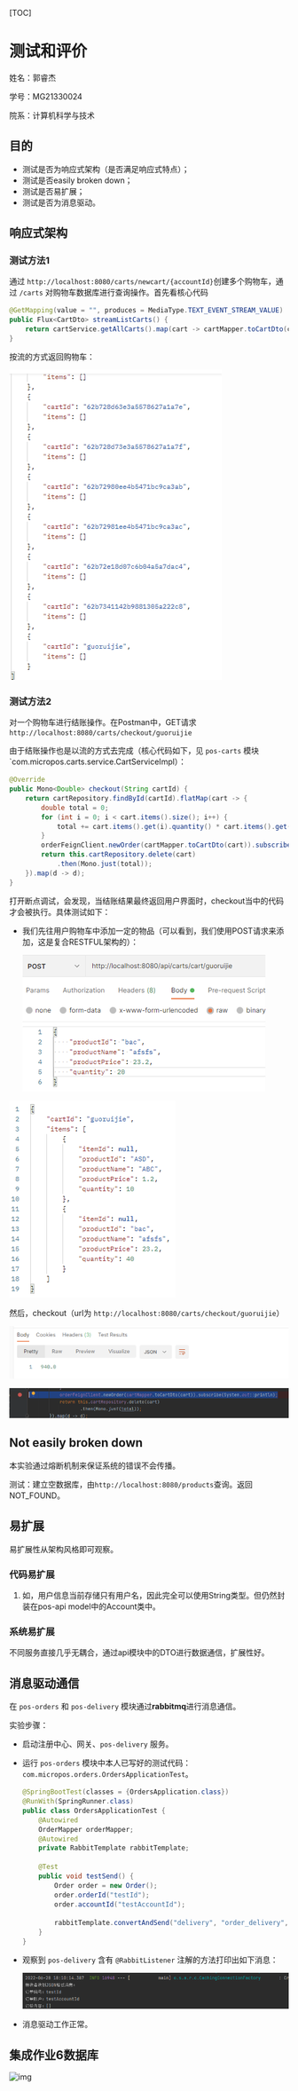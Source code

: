 [TOC]

# 测试和评价

姓名：郭睿杰

学号：MG21330024

院系：计算机科学与技术





## 目的

* 测试是否为响应式架构（是否满足响应式特点）；
* 测试是否easily broken down；
* 测试是否易扩展；
* 测试是否为消息驱动。



## 响应式架构

### 测试方法1

通过 `http://localhost:8080/carts/newcart/{accountId}`创建多个购物车，通过 `/carts` 对购物车数据库进行查询操作。首先看核心代码

```java
@GetMapping(value = "", produces = MediaType.TEXT_EVENT_STREAM_VALUE)
public Flux<CartDto> streamListCarts() {
    return cartService.getAllCarts().map(cart -> cartMapper.toCartDto(cart));
}
```

按流的方式返回购物车：

![image-20220630154250112](md_imgs\image-20220630154250112.png)



### 测试方法2

对一个购物车进行结账操作。在Postman中，GET请求 `http://localhost:8080/carts/checkout/guoruijie`

由于结账操作也是以流的方式去完成（核心代码如下，见 `pos-carts` 模块 `com.micropos.carts.service.CartServiceImpl）：

```java
@Override
public Mono<Double> checkout(String cartId) {
    return cartRepository.findById(cartId).flatMap(cart -> {
        double total = 0;
        for (int i = 0; i < cart.items().size(); i++) {
            total += cart.items().get(i).quantity() * cart.items().get(i).productPrice();
        }
        orderFeignClient.newOrder(cartMapper.toCartDto(cart)).subscribe(System.out::println);
        return this.cartRepository.delete(cart)
            .then(Mono.just(total));
    }).map(d -> d);
}
```

打开断点调试，会发现，当结账结果最终返回用户界面时，checkout当中的代码才会被执行。具体测试如下：

* 我们先往用户购物车中添加一定的物品（可以看到，我们使用POST请求来添加，这是复合RESTFUL架构的）：

  ![image-20220630154832716](md_imgs\image-20220630154832716.png)

![image-20220630154840431](md_imgs\image-20220630154840431.png)

然后，checkout（url为 `http://localhost:8080/carts/checkout/guoruijie`）

![image-20220630154927655](md_imgs\image-20220630154927655.png)

![image-20220630154950983](md_imgs\image-20220630154950983.png)



## Not easily broken down

本实验通过熔断机制来保证系统的错误不会传播。

测试：建立空数据库，由`http://localhost:8080/products`查询。返回NOT_FOUND。



## 易扩展

易扩展性从架构风格即可观察。

### 代码易扩展

1. 如，用户信息当前存储只有用户名，因此完全可以使用String类型。但仍然封装在pos-api model中的Account类中。

### 系统易扩展

不同服务直接几乎无耦合，通过api模块中的DTO进行数据通信，扩展性好。



## 消息驱动通信

在 `pos-orders` 和 `pos-delivery` 模块通过**rabbitmq**进行消息通信。

实验步骤：

* 启动注册中心、网关、`pos-delivery` 服务。

* 运行 `pos-orders` 模块中本人已写好的测试代码：`com.micropos.orders.OrdersApplicationTest`。

  ```java
  @SpringBootTest(classes = {OrdersApplication.class})
  @RunWith(SpringRunner.class)
  public class OrdersApplicationTest {
      @Autowired
      OrderMapper orderMapper;
      @Autowired
      private RabbitTemplate rabbitTemplate;
  
      @Test
      public void testSend() {
          Order order = new Order();
          order.orderId("testId");
          order.accountId("testAccountId");
  
          rabbitTemplate.convertAndSend("delivery", "order_delivery", orderMapper.toOrderDto(order));
      }
  }
  ```

* 观察到 `pos-delivery` 含有 `@RabbitListener` 注解的方法打印出如下消息：

  ![image-20220630160222976](md_imgs\image-20220630160222976.png)

* 消息驱动工作正常。





## 集成作业6数据库

![img](C:\Works\javaworks\software_architecture\aw06-buriedpot\img.png)
